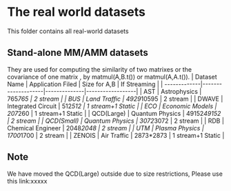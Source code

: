 # The real world datasets
This folder contains all real-world datasets
## Stand-alone MM/AMM datasets
They are used for computing the similarity of two matrixes or the covariance of one matrix
, by matmul(A,B.t()) or matmul(A,A.t()).
   | Dataset Name | Application Filed  | Size for A,B | If Streaming     |
   | -------------|--------------------|--------------|------------------|
   | AST          | Astrophysics       | 765*765      | 2 stream         |
   | BUS          | Land Traffic       | 4929*10595   | 2 stream         |
   | DWAVE        | Integrated Circuit | 512*512      | 1 stream+1 Static |
   | ECO          | Economic Models    | 207*260      | 1 stream+1 Static |
   | QCD(Large)   | Quantum Physics    | 49152*49152  | 2 stream         |
   | QCD(Small)   | Quantum Physics    | 3072*3072    | 2 stream         |
   | RDB          | Chemical Engineer  | 2048*2048    | 2 stream         |
   | UTM          | Plasma Physics     | 1700*1700    | 2 stream         |
   | ZENOIS       | Air Traffic        | 2873*2873    | 1 stream+1 Static |

## Note 
We have moved the QCD(Large) outside due to size restrictions,
Please use this link:xxxxx

   


